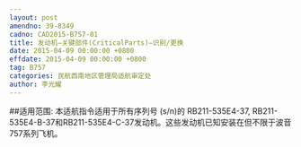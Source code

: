 ```yaml
---
layout: post
amendno: 39-8349
cadno: CAD2015-B757-01
title: 发动机—关键部件(CriticalParts)—识别/更换
date: 2015-04-09 00:00:00 +0800
effdate: 2015-04-09 00:00:00 +0800
tag: B757
categories: 民航西南地区管理局适航审定处
author: 李光耀
---
```


##适用范围:
本适航指令适用于所有序列号 (s/n)的 RB211-535E4-37, RB211-535E4-B-37和RB211-535E4-C-37发动机。这些发动机已知安装在但不限于波音757系列飞机。

